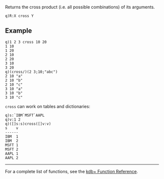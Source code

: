 Returns the cross product (i.e. all possible combinations) of its arguments.

    q)R:X cross Y

Example
-------

    q)1 2 3 cross 10 20
    1 10
    1 20
    2 10
    2 20
    3 10
    3 20
    q)(cross/)(2 3;10;"abc")
    2 10 "a"
    2 10 "b"
    2 10 "c"
    3 10 "a"
    3 10 "b"
    3 10 "c"

`cross` can work on tables and dictionaries:

    q)s:`IBM`MSFT`AAPL
    q)v:1 2
    q)([]s:s)cross([]v:v)
    s    v
    ------
    IBM  1
    IBM  2
    MSFT 1
    MSFT 2
    AAPL 1
    AAPL 2

------------------------------------------------------------------------

For a complete list of functions, see the [kdb+ Function Reference](Reference "wikilink").
